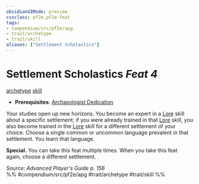 ```yaml
---
obsidianUIMode: preview
cssclass: pf2e,pf2e-feat
tags:
- compendium/src/pf2e/apg
- trait/archetype
- trait/skill
aliases: ["Settlement Scholastics"]
---
```

# Settlement Scholastics  *Feat 4*  
[archetype](../../Rules/traits/archetype.md)  [skill](../../Rules/traits/skill.md)  

- **Prerequisites**: [Archaeologist Dedication](archaeologist-dedication-apg.md)

Your studies open up new horizons. You become an expert in a [Lore](../skills.md#Lore) skill about a specific settlement; if you were already trained in that [Lore](../skills.md#Lore) skill, you also become trained in the [Lore](../skills.md#Lore) skill for a different settlement of your choice. Choose a single common or uncommon language prevalent in that settlement. You learn that language.

**Special.** You can take this feat multiple times. When you take this feat again, choose a different settlement.

*Source: Advanced Player's Guide p. 156*  
%% #compendium/src/pf2e/apg #trait/archetype #trait/skill %%